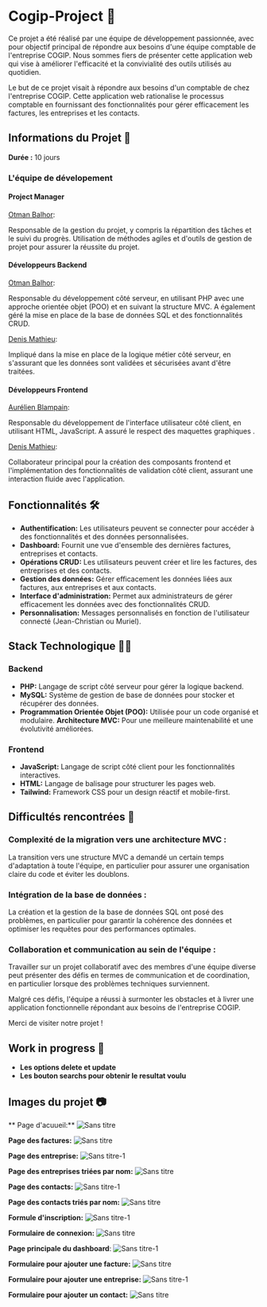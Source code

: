 # Cogip-Project 🚀

Ce projet a été réalisé par une équipe de développement passionnée, avec pour objectif principal de répondre aux besoins d'une équipe comptable de l'entreprise COGIP. Nous sommes fiers de présenter cette application web qui vise à améliorer l'efficacité et la convivialité des outils utilisés au quotidien.

Le but de ce projet visait à répondre aux besoins d'un comptable de chez l'entreprise COGIP. Cette application web rationalise le processus comptable en fournissant des fonctionnalités pour gérer efficacement les factures, les entreprises et les contacts.

## Informations du Projet 🤝

**Durée :** 10 jours

### L'équipe de dévelopement

#### Project Manager

  [Otman Balhor](https://github.com/otmanbalhor):
    
Responsable de la gestion du projet, y compris la répartition des tâches et le suivi du progrès. Utilisation de méthodes agiles et d'outils de gestion de projet pour assurer la réussite du projet.

#### Développeurs Backend

  [Otman Balhor](https://github.com/otmanbalhor): 
    
  Responsable du développement côté serveur, en utilisant PHP avec une approche orientée objet (POO) et en suivant la structure MVC. A également géré la mise en place de la base de données SQL et des fonctionnalités CRUD.
    
  [Denis Mathieu](https://github.com/DenisMth):
    
  Impliqué dans la mise en place de la logique métier côté serveur, en s'assurant que les données sont validées et sécurisées avant d'être traitées.

#### Développeurs Frontend

  [Aurélien Blampain](https://github.com/Aurelien229):
    
  Responsable du développement de l'interface utilisateur côté client, en utilisant HTML, JavaScript. A assuré le respect des maquettes graphiques .
    
  [Denis Mathieu](https://github.com/DenisMth):
    
  Collaborateur principal pour la création des composants frontend et l'implémentation des fonctionnalités de validation côté client, assurant une interaction fluide avec                              l'application.

## Fonctionnalités 🛠️

* **Authentification:** Les utilisateurs peuvent se connecter pour accéder à des fonctionnalités et des données personnalisées.
* **Dashboard:** Fournit une vue d'ensemble des dernières factures, entreprises et contacts.
* **Opérations CRUD:** Les utilisateurs peuvent créer et lire les factures, des entreprises et des contacts.
* **Gestion des données:** Gérer efficacement les données liées aux factures, aux entreprises et aux contacts.
* **Interface d'administration:** Permet aux administrateurs de gérer efficacement les données avec des fonctionnalités CRUD.
* **Personnalisation:** Messages personnalisés en fonction de l'utilisateur connecté (Jean-Christian ou Muriel).

## Stack Technologique 👨‍💻
### Backend
* **PHP:** Langage de script côté serveur pour gérer la logique backend.
* **MySQL:** Système de gestion de base de données pour stocker et récupérer des données.
* **Programmation Orientée Objet (POO):** Utilisée pour un code organisé et modulaire.
**Architecture MVC:** Pour une meilleure maintenabilité et une évolutivité améliorées.
  
### Frontend
* **JavaScript:** Langage de script côté client pour les fonctionnalités interactives.
* **HTML:** Langage de balisage pour structurer les pages web.
* **Tailwind:** Framework CSS pour un design réactif et mobile-first.

## Difficultés rencontrées 🤯

  ### Complexité de la migration vers une architecture MVC :
  La transition vers une structure MVC a demandé un certain temps d'adaptation à toute l'équipe, en particulier pour assurer une organisation claire du code et éviter les doublons.

  ### Intégration de la base de données : 
  La création et la gestion de la base de données SQL ont posé des problèmes, en particulier pour garantir la cohérence des données et optimiser les requêtes pour des performances optimales.

  ### Collaboration et communication au sein de l'équipe : 
  Travailler sur un projet collaboratif avec des membres d'une équipe diverse peut présenter des défis en termes de communication et de coordination, en particulier lorsque des problèmes techniques surviennent.

  Malgré ces défis, l'équipe a réussi à surmonter les obstacles et à livrer une application fonctionnelle répondant aux besoins de l'entreprise COGIP.
  
   Merci de visiter notre projet !

## Work in progress 🚧

* **Les options delete et update**
* **Les bouton searchs pour obtenir le resultat voulu**

## Images du projet 📷

** Page d'acuueil:**
![Sans titre](https://github.com/otmanbalhor/Cogip-Project/assets/151409181/04ea7c18-7211-4023-a219-01d269ca7d5e)

**Page des factures:**
![Sans titre](https://github.com/otmanbalhor/Cogip-Project/assets/151409181/1e817389-45f6-43a5-b14a-b5ebb12ce410)

**Page des entreprise:**
![Sans titre-1](https://github.com/otmanbalhor/Cogip-Project/assets/151409181/0e59333f-99ba-4c91-9343-171a9b1e73a4)

**Page des entreprises triées par nom:**
![Sans titre](https://github.com/otmanbalhor/Cogip-Project/assets/151409181/48c51a8d-a2ea-4a84-bef7-be98d9c49f5c)

**Page des contacts:**
![Sans titre-1](https://github.com/otmanbalhor/Cogip-Project/assets/151409181/cd182b74-1c78-4bce-8ddb-2a81aeadd16a)

**Page des contacts triés par nom:**
![Sans titre](https://github.com/otmanbalhor/Cogip-Project/assets/151409181/5cf1c743-29d8-470e-9578-30f264e5844f)

**Formule d'inscription:**
![Sans titre-1](https://github.com/otmanbalhor/Cogip-Project/assets/151409181/cd6f0a7e-3bfb-42cb-899d-8d48d274f9a9)

**Formulaire de connexion:**
![Sans titre](https://github.com/otmanbalhor/Cogip-Project/assets/151409181/eda0e4c9-683a-48d4-b918-2fe61c9e1b49)

**Page principale du dashboard**:
![Sans titre-1](https://github.com/otmanbalhor/Cogip-Project/assets/151409181/9e6f7bc8-b770-47de-94da-e9e5a5d0148c)

**Formulaire pour ajouter une facture:**
![Sans titre](https://github.com/otmanbalhor/Cogip-Project/assets/151409181/4a84d6c1-e45e-46a5-9c00-c9146389b46b)

**Formulaire pour ajouter une entreprise:**
![Sans titre-1](https://github.com/otmanbalhor/Cogip-Project/assets/151409181/fae1b603-721b-4df8-8107-8e3167ee1ff1)

**Formulaire pour ajouter un contact:**
![Sans titre](https://github.com/otmanbalhor/Cogip-Project/assets/151409181/1347d38b-bff9-4f10-8242-f4bc895b40d7)















    
